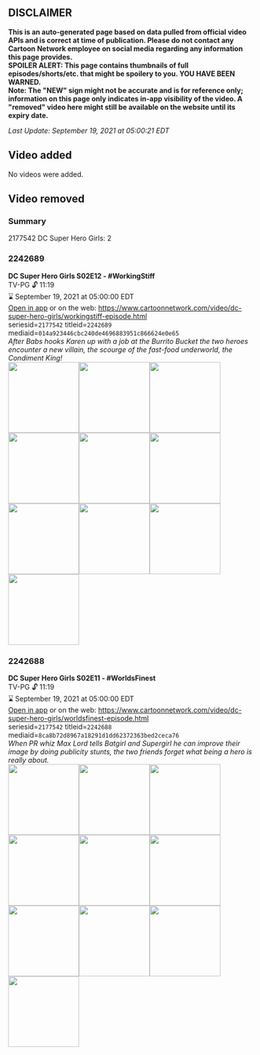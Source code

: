 ## DISCLAIMER
**This is an auto-generated page based on data pulled from official video APIs and is correct at time of publication. Please do not contact any Cartoon Network employee on social media regarding any information this page provides.**  
**SPOILER ALERT: This page contains thumbnails of full episodes/shorts/etc. that might be spoilery to you. YOU HAVE BEEN WARNED.**  
**Note: The "NEW" sign might not be accurate and is for reference only; information on this page only indicates in-app visibility of the video. A "removed" video here might still be available on the website until its expiry date.**  

_Last Update: September 19, 2021 at 05:00:21 EDT_
## Video added
No videos were added.  
## Video removed
### Summary
2177542 DC Super Hero Girls: 2  
### 2242689
**DC Super Hero Girls S02E12 - #WorkingStiff**  
TV-PG 🔓 11:19  
⌛ September 19, 2021 at 05:00:00 EDT  
[Open in app](https://cnvideo.sercomkc.org/redirector.html?type=cnapp&seriesid=10000000000&titleid=2242689&mediaid=014a923446cbc240de4696883951c866624e0e65) or on the web: https://www.cartoonnetwork.com/video/dc-super-hero-girls/workingstiff-episode.html  
seriesid=`2177542` titleid=`2242689` mediaid=`014a923446cbc240de4696883951c866624e0e65`  
_After Babs hooks Karen up with a job at the Burrito Bucket the two heroes encounter a new villain, the scourge of the fast-food underworld, the Condiment King!_  
<a href="https://s3.amazonaws.com/cartoonorchestrator/2242689_001_1280x720.jpg"><img src="https://s3.amazonaws.com/cartoonorchestrator/2242689_001_640x360.jpg" height="144px" /></a><a href="https://s3.amazonaws.com/cartoonorchestrator/2242689_002_1280x720.jpg"><img src="https://s3.amazonaws.com/cartoonorchestrator/2242689_002_640x360.jpg" height="144px" /></a><a href="https://s3.amazonaws.com/cartoonorchestrator/2242689_003_1280x720.jpg"><img src="https://s3.amazonaws.com/cartoonorchestrator/2242689_003_640x360.jpg" height="144px" /></a><a href="https://s3.amazonaws.com/cartoonorchestrator/2242689_004_1280x720.jpg"><img src="https://s3.amazonaws.com/cartoonorchestrator/2242689_004_640x360.jpg" height="144px" /></a><a href="https://s3.amazonaws.com/cartoonorchestrator/2242689_005_1280x720.jpg"><img src="https://s3.amazonaws.com/cartoonorchestrator/2242689_005_640x360.jpg" height="144px" /></a><a href="https://s3.amazonaws.com/cartoonorchestrator/2242689_006_1280x720.jpg"><img src="https://s3.amazonaws.com/cartoonorchestrator/2242689_006_640x360.jpg" height="144px" /></a><a href="https://s3.amazonaws.com/cartoonorchestrator/2242689_007_1280x720.jpg"><img src="https://s3.amazonaws.com/cartoonorchestrator/2242689_007_640x360.jpg" height="144px" /></a><a href="https://s3.amazonaws.com/cartoonorchestrator/2242689_008_1280x720.jpg"><img src="https://s3.amazonaws.com/cartoonorchestrator/2242689_008_640x360.jpg" height="144px" /></a><a href="https://s3.amazonaws.com/cartoonorchestrator/2242689_009_1280x720.jpg"><img src="https://s3.amazonaws.com/cartoonorchestrator/2242689_009_640x360.jpg" height="144px" /></a><a href="https://s3.amazonaws.com/cartoonorchestrator/2242689_010_1280x720.jpg"><img src="https://s3.amazonaws.com/cartoonorchestrator/2242689_010_640x360.jpg" height="144px" /></a>
### 2242688
**DC Super Hero Girls S02E11 - #WorldsFinest**  
TV-PG 🔓 11:19  
⌛ September 19, 2021 at 05:00:00 EDT  
[Open in app](https://cnvideo.sercomkc.org/redirector.html?type=cnapp&seriesid=10000000000&titleid=2242688&mediaid=8ca8b72d8967a18291d1dd62372363bed2ceca76) or on the web: https://www.cartoonnetwork.com/video/dc-super-hero-girls/worldsfinest-episode.html  
seriesid=`2177542` titleid=`2242688` mediaid=`8ca8b72d8967a18291d1dd62372363bed2ceca76`  
_When PR whiz Max Lord tells Batgirl and Supergirl he can improve their image by doing publicity stunts, the two friends forget what being a hero is really about._  
<a href="https://s3.amazonaws.com/cartoonorchestrator/2242688_001_1280x720.jpg"><img src="https://s3.amazonaws.com/cartoonorchestrator/2242688_001_640x360.jpg" height="144px" /></a><a href="https://s3.amazonaws.com/cartoonorchestrator/2242688_002_1280x720.jpg"><img src="https://s3.amazonaws.com/cartoonorchestrator/2242688_002_640x360.jpg" height="144px" /></a><a href="https://s3.amazonaws.com/cartoonorchestrator/2242688_003_1280x720.jpg"><img src="https://s3.amazonaws.com/cartoonorchestrator/2242688_003_640x360.jpg" height="144px" /></a><a href="https://s3.amazonaws.com/cartoonorchestrator/2242688_004_1280x720.jpg"><img src="https://s3.amazonaws.com/cartoonorchestrator/2242688_004_640x360.jpg" height="144px" /></a><a href="https://s3.amazonaws.com/cartoonorchestrator/2242688_005_1280x720.jpg"><img src="https://s3.amazonaws.com/cartoonorchestrator/2242688_005_640x360.jpg" height="144px" /></a><a href="https://s3.amazonaws.com/cartoonorchestrator/2242688_006_1280x720.jpg"><img src="https://s3.amazonaws.com/cartoonorchestrator/2242688_006_640x360.jpg" height="144px" /></a><a href="https://s3.amazonaws.com/cartoonorchestrator/2242688_007_1280x720.jpg"><img src="https://s3.amazonaws.com/cartoonorchestrator/2242688_007_640x360.jpg" height="144px" /></a><a href="https://s3.amazonaws.com/cartoonorchestrator/2242688_008_1280x720.jpg"><img src="https://s3.amazonaws.com/cartoonorchestrator/2242688_008_640x360.jpg" height="144px" /></a><a href="https://s3.amazonaws.com/cartoonorchestrator/2242688_009_1280x720.jpg"><img src="https://s3.amazonaws.com/cartoonorchestrator/2242688_009_640x360.jpg" height="144px" /></a><a href="https://s3.amazonaws.com/cartoonorchestrator/2242688_010_1280x720.jpg"><img src="https://s3.amazonaws.com/cartoonorchestrator/2242688_010_640x360.jpg" height="144px" /></a>
